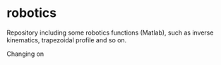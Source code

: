 # robotics
Repository including some robotics functions (Matlab), such as inverse kinematics, trapezoidal profile and so on. 

Changing on
